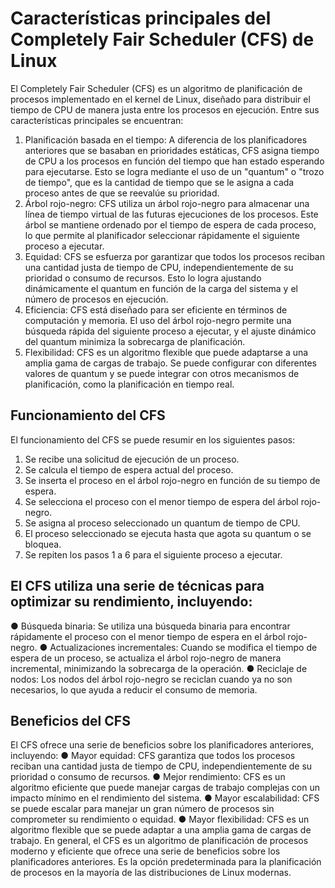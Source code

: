 # Características principales del Completely Fair Scheduler (CFS) de Linux

El Completely Fair Scheduler (CFS) es un algoritmo de planificación de procesos implementado en el kernel de Linux, diseñado para distribuir el tiempo de CPU de manera justa entre los procesos en ejecución. Entre sus características principales se encuentran:
1. Planificación basada en el tiempo: A diferencia de los planificadores anteriores que se basaban en prioridades estáticas, CFS asigna tiempo de CPU a los procesos en función del tiempo que han estado esperando para ejecutarse. Esto se logra mediante el uso de un "quantum" o "trozo de tiempo", que es la cantidad de tiempo que se le asigna a cada proceso antes de que se reevalúe su prioridad.
2. Árbol rojo-negro: CFS utiliza un árbol rojo-negro para almacenar una línea de tiempo virtual de las futuras ejecuciones de los procesos. Este árbol se mantiene ordenado por el tiempo de espera de cada proceso, lo que permite al planificador seleccionar rápidamente el siguiente proceso a ejecutar.
3. Equidad: CFS se esfuerza por garantizar que todos los procesos reciban una cantidad justa de tiempo de CPU, independientemente de su prioridad o consumo de recursos. Esto lo logra ajustando dinámicamente el quantum en función de la carga del sistema y el número de procesos en ejecución.
4. Eficiencia: CFS está diseñado para ser eficiente en términos de computación y memoria. El uso del árbol rojo-negro permite una búsqueda rápida del siguiente proceso a ejecutar, y el ajuste dinámico del quantum minimiza la sobrecarga de planificación.
5. Flexibilidad: CFS es un algoritmo flexible que puede adaptarse a una amplia gama de cargas de trabajo. Se puede configurar con diferentes valores de quantum y se puede integrar con otros mecanismos de planificación, como la planificación en tiempo real.
 
## Funcionamiento del CFS
El funcionamiento del CFS se puede resumir en los siguientes pasos:
1.	Se recibe una solicitud de ejecución de un proceso.
2.	Se calcula el tiempo de espera actual del proceso.
3.	Se inserta el proceso en el árbol rojo-negro en función de su tiempo de espera.
4.	Se selecciona el proceso con el menor tiempo de espera del árbol rojo-negro.
5.	Se asigna al proceso seleccionado un quantum de tiempo de CPU.
6.	El proceso seleccionado se ejecuta hasta que agota su quantum o se bloquea.
7.	Se repiten los pasos 1 a 6 para el siguiente proceso a ejecutar.

## El CFS utiliza una serie de técnicas para optimizar su rendimiento, incluyendo:
●	Búsqueda binaria: Se utiliza una búsqueda binaria para encontrar rápidamente el proceso con el menor tiempo de espera en el árbol rojo-negro.
●	Actualizaciones incrementales: Cuando se modifica el tiempo de espera de un proceso, se actualiza el árbol rojo-negro de manera incremental, minimizando la sobrecarga de la operación.
●	Reciclaje de nodos: Los nodos del árbol rojo-negro se reciclan cuando ya no son necesarios, lo que ayuda a reducir el consumo de memoria.

## Beneficios del CFS
El CFS ofrece una serie de beneficios sobre los planificadores anteriores, incluyendo:
●	Mayor equidad: CFS garantiza que todos los procesos reciban una cantidad justa de tiempo de CPU, independientemente de su prioridad o consumo de recursos.
●	Mejor rendimiento: CFS es un algoritmo eficiente que puede manejar cargas de trabajo complejas con un impacto mínimo en el rendimiento del sistema.
●	Mayor escalabilidad: CFS se puede escalar para manejar un gran número de procesos sin comprometer su rendimiento o equidad.
●	Mayor flexibilidad: CFS es un algoritmo flexible que se puede adaptar a una amplia gama de cargas de trabajo.
En general, el CFS es un algoritmo de planificación de procesos moderno y eficiente que ofrece una serie de beneficios sobre los planificadores anteriores. Es la opción predeterminada para la planificación de procesos en la mayoría de las distribuciones de Linux modernas.
